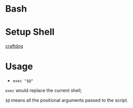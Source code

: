# Bash
# Setup Shell 
[craftdog](https://github.com/craftzdog/dotfiles-public)
# Usage
- `exec "$@"`

`exec` would replace the current shell;

`$@` means all the positional arguments passed to the script.
